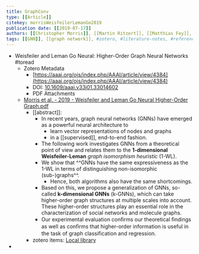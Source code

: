 ```yaml
---
title: GraphConv
type: [[Article]]
citekey: morrisWeisfeilerLemanGo2019
publication date: [[2019-07-17]]
authors: [[Christopher Morris]], [[Martin Ritzert]], [[Matthias Fey]], [[William L. Hamilton]], [[Jan Eric Lenssen]], [[Gaurav Rattan]], [[Martin Grohe]]
tags: [[GNN]], [[graph network]], #zotero, #literature-notes, #reference
---
```


- Weisfeiler and Leman Go Neural: Higher-Order Graph Neural Networks #toread
    - Zotero Metadata
        - [https://aaai.org/ojs/index.php/AAAI/article/view/4384](https://aaai.org/ojs/index.php/AAAI/article/view/4384)
        - DOI: [10.1609/aaai.v33i01.33014602](https://doi.org/10.1609/aaai.v33i01.33014602)
        - PDF Attachments
    - [Morris et al. - 2019 - Weisfeiler and Leman Go Neural Higher-Order Graph.pdf](zotero://open-pdf/library/items/8GXWTCT3)
        - [[abstract]]:
            - In recent years, graph neural networks (GNNs) have emerged as a powerful neural architecture to
                - learn vector representations of nodes and graphs
                - in a [[supervised]], end-to-end fashion.
            - The following work investigates GNNs from a theoretical point of view and relates them to the **1-dimensional Weisfeiler-Leman** _graph isomorphism heuristic_ (1-WL).
            - We show that ^^GNNs have the same expressiveness as the 1-WL in terms of distinguishing non-isomorphic (sub-)graphs^^.
                - Hence, both algorithms also have the same shortcomings.
            - Based on this, we propose a generalization of GNNs, so-called **k-dimensional GNNs** (k-GNNs), which can take higher-order graph structures at multiple scales into account. These higher-order structures play an essential role in the characterization of social networks and molecule graphs.
            - Our experimental evaluation conﬁrms our theoretical ﬁndings as well as conﬁrms that higher-order information is useful in the task of graph classiﬁcation and regression.
        - zotero items: [Local library](zotero://select/items/1_3DMILRNP)
-